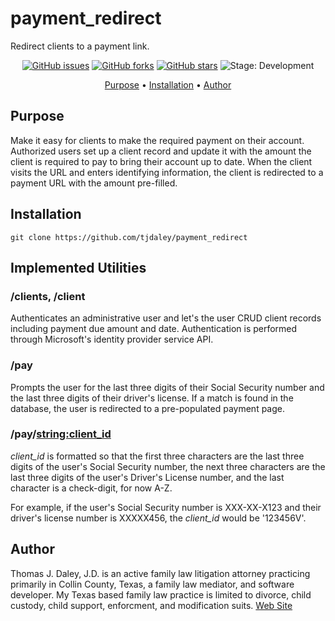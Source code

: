# payment_redirect
Redirect clients to a payment link.

<p align="center">
    <a href="https://github.com/tjdaley/payment_redirect/issues"><img alt="GitHub issues" src="https://img.shields.io/github/issues/tjdaley/payment_redirect"></a>
    <a href="https://github.com/tjdaley/payment_redirect/network"><img alt="GitHub forks" src="https://img.shields.io/github/forks/tjdaley/payment_redirect"></a>
    <a href="https://github.com/tjdaley/payment_redirect/stargazers"><img alt="GitHub stars" src="https://img.shields.io/github/stars/tjdaley/payment_redirect"><a>
    <!-- img alt="PyPI - License" src="https://img.shields.io/pypi/l/payment_redirect" -->
    <img alt="Stage: Development" src="https://img.shields.io/badge/stage-Development-orange">
</p>
<p align="center">
    <a href="#purpose">Purpose</a> &bull;
    <a href="#installation">Installation</a> &bull;
    <a href="#author">Author</a>
</p>

## Purpose
Make it easy for clients to make the required payment on their account.
Authorized users set up a client record and update it with the amount
the client is required to pay to bring their account up to date. When the
client visits the URL and enters identifying information, the client is
redirected to a payment URL with the amount pre-filled.

## Installation
```
git clone https://github.com/tjdaley/payment_redirect
```

## Implemented Utilities

### /clients, /client

Authenticates an administrative user and let's the user CRUD client
records including payment due amount and date. Authentication is
performed through Microsoft's identity provider service API.

### /pay

Prompts the user for the last three digits of their Social Security number
and the last three digits of their driver's license. If a match is found in
the database, the user is redirected to a pre-populated payment page.

### /pay/<string:client_id>

*client_id* is formatted so that the first three characters are the last
three digits of the user's Social Security number, the next three characters
are the last three digits of the user's Driver's License number, and the last
character is a check-digit, for now A-Z.

For example, if the user's Social Security number is XXX-XX-X123 and their
driver's license number is XXXXX456, the *client_id* would be '123456V'.

## Author

Thomas J. Daley, J.D. is an active family law litigation attorney practicing primarily in Collin County, Texas, a family law mediator, and software developer. My Texas based family law practice is limited to divorce, child custody, child support, enforcment, and modification suits. [Web Site](https://koonsfuller.com/attorneys/tom-daley/)
